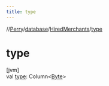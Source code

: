 ```yaml
---
title: type
---
```

//[Perry](../../../index.html)/[database](../index.html)/[HiredMerchants](index.html)/[type](type.html)



# type



[jvm]\
val [type](type.html): Column&lt;[Byte](https://kotlinlang.org/api/latest/jvm/stdlib/kotlin/-byte/index.html)&gt;




